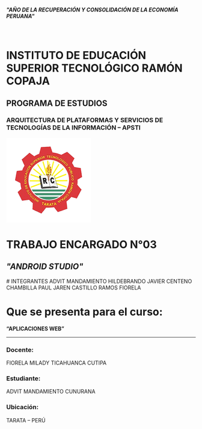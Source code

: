 ##### "AÑO DE LA RECUPERACIÓN Y CONSOLIDACIÓN DE LA ECONOMÍA PERUANA"
<br>

# INSTITUTO DE EDUCACIÓN SUPERIOR TECNOLÓGICO RAMÓN COPAJA

## PROGRAMA DE ESTUDIOS

### **ARQUITECTURA DE PLATAFORMAS Y SERVICIOS DE TECNOLOGÍAS DE LA INFORMACIÓN – APSTI**

![Logo Institución](image-removebg-preview.png)

# TRABAJO ENCARGADO N°03

## *"ANDROID STUDIO"*
</center>
# INTEGRANTES  
ADVIT MANDAMIENTO 
HILDEBRANDO JAVIER CENTENO CHAMBILLA
PAUL JAREN CASTILLO RAMOS
FIORELA

# Que se presenta para el curso:  
**“APLICACIONES WEB”**  

---

### Docente:  
FIORELA MILADY TICAHUANCA CUTIPA  

### Estudiante:  
ADVIT MANDAMIENTO CUNURANA  

### Ubicación:  
TARATA – PERÚ  
